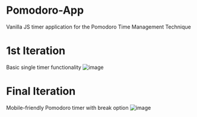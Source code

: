 # Pomodoro-App
 Vanilla JS timer application for the Pomodoro Time Management Technique 
 
 # 1st Iteration
 Basic single timer functionality
![image](https://user-images.githubusercontent.com/56516912/120905848-f1a14d80-c622-11eb-8ca3-1f44957713fa.png)

# Final Iteration
Mobile-friendly Pomodoro timer with break option
![image](https://user-images.githubusercontent.com/56516912/120936608-aea0b200-c6d6-11eb-9a99-5e82b9a3e1f3.png)
